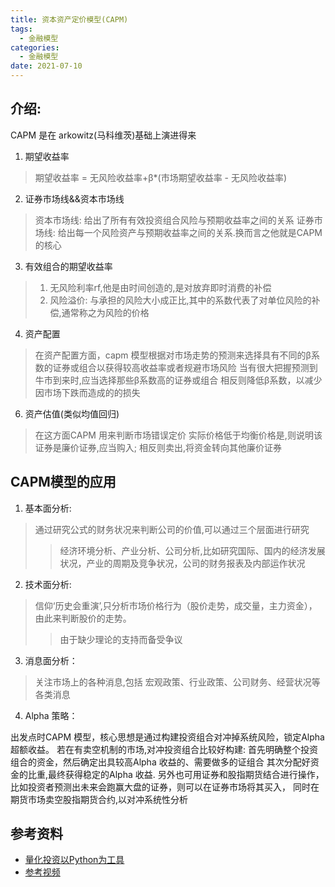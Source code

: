 ```yaml
---
title: 资本资产定价模型(CAPM)
tags:
  - 金融模型
categories:
  - 金融模型 
date: 2021-07-10
---
```

## 介绍:
CAPM 是在 arkowitz(马科维茨)基础上演进得来


1. 期望收益率
>期望收益率 = 无风险收益率+β*(市场期望收益率 - 无风险收益率)

2. 证券市场线&&资本市场线
>资本市场线: 给出了所有有效投资组合风险与预期收益率之间的关系
>证券市场线: 给出每一个风险资产与预期收益率之间的关系.换而言之他就是CAPM的核心

3. 有效组合的期望收益率
>1. 无风险利率rf,他是由时间创造的,是对放弃即时消费的补偿
>2. 风险溢价: 与承担的风险大小成正比,其中的系数代表了对单位风险的补偿,通常称之为风险的价格

4. 资产配置
> 在资产配置方面，capm 模型根据对市场走势的预测来选择具有不同的β系数的证券或组合以获得较高收益率或者规避市场风险
>当有很大把握预测到牛市到来时,应当选择那些β系数高的证券或组合
>相反则降低β系数，以减少因市场下跌而造成的的损失

6. 资产估值(类似均值回归)
>在这方面CAPM 用来判断市场错误定价
>实际价格低于均衡价格是,则说明该证券是廉价证券,应当购入;
相反则卖出,将资金转向其他廉价证券

## CAPM模型的应用
1. 基本面分析:
>通过研究公式的财务状况来判断公司的价值,可以通过三个层面进行研究
>>经济环境分析、产业分析、公司分析,比如研究国际、国内的经济发展状况，产业的周期及竞争状况，公司的财务报表及内部运作状况

2. 技术面分析:
>信仰‘历史会重演’,只分析市场价格行为（股价走势，成交量，主力资金），由此来判断股价的走势。
>>由于缺少理论的支持而备受争议

3. 消息面分析：
>关注市场上的各种消息,包括 宏观政策、行业政策、公司财务、经营状况等各类消息

4. Alpha 策略：
>
出发点时CAPM 模型，核心思想是通过构建投资组合对冲掉系统风险，锁定Alpha 超额收益。
若在有卖空机制的市场,对冲投资组合比较好构建:
首先明确整个投资组合的资金，然后确定出具较高Alpha 收益的、需要做多的证组合
其次分配好资金的比重,最终获得稳定的Alpha 收益.
另外也可用证券和股指期货结合进行操作，
比如投资者预测出未来会跑赢大盘的证券，则可以在证券市场将其买入，
同时在期货市场卖空股指期货合约,以对冲系统性分析
>


## 参考资料
- [量化投资以Python为工具](https://github.com/jackerzz/Book/blob/master/%E9%87%8F%E5%8C%96%E5%88%86%E6%9E%90/%E9%87%8F%E5%8C%96%E6%8A%95%E8%B5%84%E4%BB%A5Python%E4%B8%BA%E5%B7%A5%E5%85%B7--%E9%87%8D%E8%A6%81.pdf)
- [参考视频](https://www.youtube.com/playlist?list=PLwfrdF0abpWmQK0vKII-rtltfYqz0HT9y)